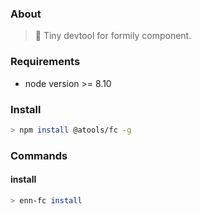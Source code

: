 ### About

> 🔧 Tiny devtool for formily component.

### Requirements

* node version >= 8.10

### Install

```bash
> npm install @atools/fc -g
```

### Commands

#### install

```bash
> enn-fc install
```
